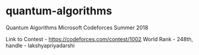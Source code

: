 # quantum-algorithms
Quantum Algorithms Microsoft Codeforces Summer 2018

Link to Contest - https://codeforces.com/contest/1002
World Rank - 248th, handle - lakshyapriyadarshi
